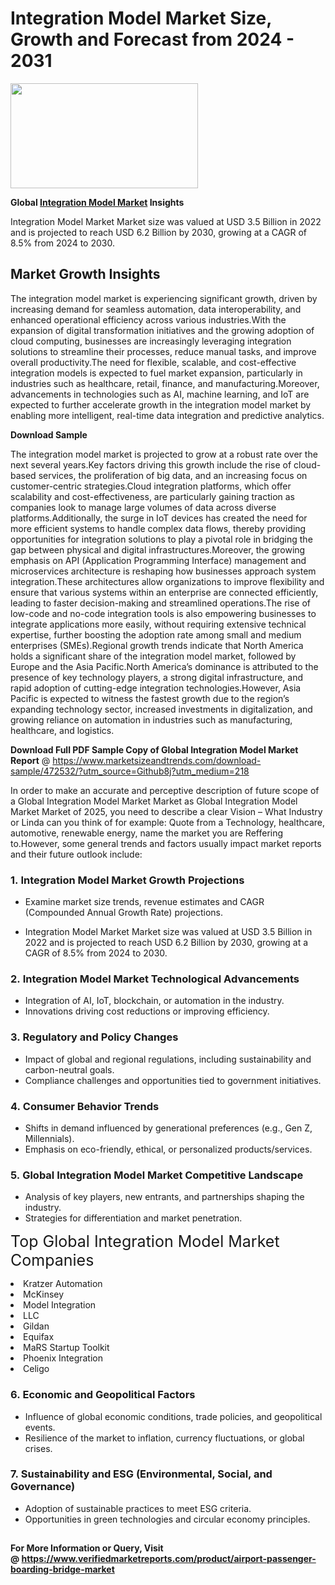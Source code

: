 <H1>Integration Model Market Size, Growth and Forecast from 2024 - 2031</H1><img class="aligncenter size-medium wp-image-584254" src="https://thirdeyenews.in/wp-content/uploads/2024/09/Global-Market-Research-300x168.jpeg" alt="" width="300" height="168" /><p><strong>Global&nbsp;<a href="https://www.marketsizeandtrends.com/download-sample/472532/?utm_source=Github8j?utm_medium=218">Integration Model Market</a> Insights</strong></p><p>Integration Model Market Market size was valued at USD 3.5 Billion in 2022 and is projected to reach USD 6.2 Billion by 2030, growing at a CAGR of 8.5% from 2024 to 2030.</p><p><h2>Market Growth Insights</h2> <p>The integration model market is experiencing significant growth, driven by increasing demand for seamless automation, data interoperability, and enhanced operational efficiency across various industries.With the expansion of digital transformation initiatives and the growing adoption of cloud computing, businesses are increasingly leveraging integration solutions to streamline their processes, reduce manual tasks, and improve overall productivity.The need for flexible, scalable, and cost-effective integration models is expected to fuel market expansion, particularly in industries such as healthcare, retail, finance, and manufacturing.Moreover, advancements in technologies such as AI, machine learning, and IoT are expected to further accelerate growth in the integration model market by enabling more intelligent, real-time data integration and predictive analytics.</p> <p><strong>Download Sample</strong></p> <p>The integration model market is projected to grow at a robust rate over the next several years.Key factors driving this growth include the rise of cloud-based services, the proliferation of big data, and an increasing focus on customer-centric strategies.Cloud integration platforms, which offer scalability and cost-effectiveness, are particularly gaining traction as companies look to manage large volumes of data across diverse platforms.Additionally, the surge in IoT devices has created the need for more efficient systems to handle complex data flows, thereby providing opportunities for integration solutions to play a pivotal role in bridging the gap between physical and digital infrastructures.Moreover, the growing emphasis on API (Application Programming Interface) management and microservices architecture is reshaping how businesses approach system integration.These architectures allow organizations to improve flexibility and ensure that various systems within an enterprise are connected efficiently, leading to faster decision-making and streamlined operations.The rise of low-code and no-code integration tools is also empowering businesses to integrate applications more easily, without requiring extensive technical expertise, further boosting the adoption rate among small and medium enterprises (SMEs).Regional growth trends indicate that North America holds a significant share of the integration model market, followed by Europe and the Asia Pacific.North America’s dominance is attributed to the presence of key technology players, a strong digital infrastructure, and rapid adoption of cutting-edge integration technologies.However, Asia Pacific is expected to witness the fastest growth due to the region’s expanding technology sector, increased investments in digitalization, and growing reliance on automation in industries such as manufacturing, healthcare, and logistics.</p> <p><span class=""><strong>Download Full PDF Sample Copy of Global Integration Model Market Report</strong> @ <a href="https://www.marketsizeandtrends.com/download-sample/472532/?utm_source=Github8j?utm_medium=218" target="_blank">https://www.marketsizeandtrends.com/download-sample/472532/?utm_source=Github8j?utm_medium=218</a></span></p><p>In order to make an accurate and perceptive description of future scope of a Global&nbsp;Integration Model Market Market as Global&nbsp;Integration Model Market Market of 2025, you need to describe a clear Vision &ndash; What Industry or Linda can you think of for example: Quote from a Technology, healthcare, automotive, renewable energy, name the market you are Reffering to.However, some general trends and factors usually impact market reports and their future outlook include:</p><h3>1.&nbsp;<strong>Integration Model Market Growth Projections</strong></h3><ul><li>Examine market size trends, revenue estimates and CAGR (Compounded Annual Growth Rate) projections.</li><li><p>Integration Model Market Market size was valued at USD 3.5 Billion in 2022 and is projected to reach USD 6.2 Billion by 2030, growing at a CAGR of 8.5% from 2024 to 2030.</p></li></ul><h3>2.&nbsp;<strong>Integration Model Market Technological Advancements</strong></h3><ul><li>Integration of AI, IoT, blockchain, or automation in the industry.</li><li>Innovations driving cost reductions or improving efficiency.</li></ul><h3>3.&nbsp;<strong>Regulatory and Policy Changes</strong></h3><ul><li>Impact of global and regional regulations, including sustainability and carbon-neutral goals.</li><li>Compliance challenges and opportunities tied to government initiatives.</li></ul><h3>4.&nbsp;<strong>Consumer Behavior Trends</strong></h3><ul><li>Shifts in demand influenced by generational preferences (e.g., Gen Z, Millennials).</li><li>Emphasis on eco-friendly, ethical, or personalized products/services.</li></ul><h3>5.&nbsp;<strong>Global Integration Model Market Competitive Landscape</strong></h3><ul><li>Analysis of key players, new entrants, and partnerships shaping the industry.</li><li>Strategies for differentiation and market penetration.</li></ul><p data-pm-slice="1 1 []"><span style="color: inherit; font-family: inherit; font-size: 25px;">Top Global Integration Model Market Companies</span></p><div class="" data-test-id=""><p><li>Kratzer Automation</li><li> McKinsey</li><li> Model Integration</li><li> LLC</li><li> Gildan</li><li> Equifax</li><li> MaRS Startup Toolkit</li><li> Phoenix Integration</li><li> Celigo</li></p></div><h3>6.&nbsp;<strong>Economic and Geopolitical Factors</strong></h3><ul><li>Influence of global economic conditions, trade policies, and geopolitical events.</li><li>Resilience of the market to inflation, currency fluctuations, or global crises.</li></ul><h3>7.&nbsp;<strong>Sustainability and ESG (Environmental, Social, and Governance)</strong></h3><ul><li>Adoption of sustainable practices to meet ESG criteria.</li><li>Opportunities in green technologies and circular economy principles.</li></ul><h2><strong style="font-size: 14px;">For More Information or Query, Visit @&nbsp;</strong><a style="background-color: #ffffff; font-size: 14px;" href="https://www.marketsizeandtrends.com/report/integration-model-market/" target="_blank">https://www.verifiedmarketreports.com/product/airport-passenger-boarding-bridge-market</a></h2>